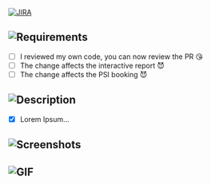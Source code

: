 [![JIRA](https://img.shields.io/badge/JIRA-SP--unknown-red.svg?style=for-the-badge&logo=jira)](https://asiainspection.atlassian.net/browse/SP-unknown)

## ![Requirements](https://img.shields.io/badge/Requirements--gold.svg?style=for-the-badge&logo=adblock)

- [ ] I reviewed my own code, you can now review the PR 😘
- [ ] The change affects the interactive report 😈
- [ ] The change affects the PSI booking 😈

## ![Description](https://img.shields.io/badge/Description--gold.svg?style=for-the-badge&logo=apache)

- [x] Lorem Ipsum...

## ![Screenshots](https://img.shields.io/badge/Screenshots--gold.svg?style=for-the-badge&logo=microgenetics)

## ![GIF](https://img.shields.io/badge/GIFS--gold.svg?style=for-the-badge&logo=justgiving)
